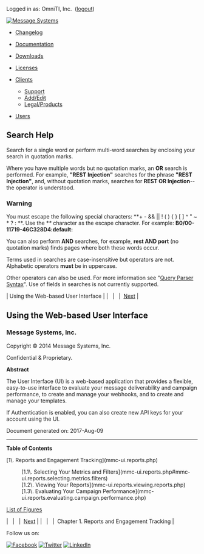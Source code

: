 Logged in as: OmniTI, Inc.  ([logout](https://support.messagesystems.com/logout.php))

[![Message Systems](https://support.messagesystems.com/images/ms-white205.png)](https://support.messagesystems.com/start.php) 

*   [Changelog](https://support.messagesystems.com/start.php?show=changelog)
*   [Documentation](https://support.messagesystems.com/docs/)
*   [Downloads](https://support.messagesystems.com/start.php)

*   [Licenses](https://support.messagesystems.com/license_summary.php)
*   <a href="">Clients</a>
    *   [Support](https://support.messagesystems.com/cs.php)
    *   [Add/Edit](https://support.messagesystems.com/edit_client.php)
    *   [Legal/Products](https://support.messagesystems.com/edit_products.php)
*   [Users](https://support.messagesystems.com/edit_customer.php)

## Search Help

Search for a single word or perform multi-word searches by enclosing your search in quotation marks.

Where you have multiple words but no quotation marks, an **OR** search is performed. For example, **"REST Injection"** searches for the phrase **"REST Injection"**, and, without quotation marks, searches for **REST OR Injection**--the operator is understood.

### Warning

You must escape the following special characters: **+ - && || ! ( ) { } [ ] ^ " ~ * ? : \**. Use the **\** character as the escape character. For example: **B0/00-11719-46C328D4\:default\:**

You can also perform **AND** searches, for example, **rest AND port** (no quotation marks) finds pages where both these words occur.

Terms used in searches are case-insensitive but operators are not. Alphabetic operators **must** be in uppercase.

Other operators can also be used. For more information see "[Query Parser Syntax](https://lucene.apache.org/core/old_versioned_docs/versions/3_0_0/queryparsersyntax.html)". Use of fields in searches is not currently supported.

| Using the Web-based User Interface |
|   |   |  [Next](mmc-ui.reports.php) |

## Using the Web-based User Interface

### Message Systems, Inc.

Copyright © 2014 Message Systems, Inc.

<a name="idp27563744"></a>

Confidential & Proprietary.

**Abstract**

The User Interface (UI) is a web-based application that provides a flexible, easy-to-use interface to evaluate your message deliverability and campaign performance, to create and manage your webhooks, and to create and manage your templates.

If Authentication is enabled, you can also create new API keys for your account using the UI.

Document generated on: 2017-Aug-09

* * *

**Table of Contents**

<dl class="toc">

<dt>[1\. Reports and Engagement Tracking](mmc-ui.reports.php)</dt>

<dd>

<dl>

<dt>[1.1\. Selecting Your Metrics and Filters](mmc-ui.reports.php#mmc-ui.reports.selecting.metrics.filters)</dt>

<dt>[1.2\. Viewing Your Reports](mmc-ui.reports.viewing.reports.php)</dt>

<dt>[1.3\. Evaluating Your Campaign Performance](mmc-ui.reports.evaluating.campaign.performance.php)</dt>

</dl>

</dd>

</dl>

[List of Figures](figure-toc.php)

|   |   |  [Next](mmc-ui.reports.php) |
|   |   |  Chapter 1. Reports and Engagement Tracking |

Follow us on:

[![Facebook](https://support.messagesystems.com/images/icon-facebook.png)](http://www.facebook.com/messagesystems) [![Twitter](https://support.messagesystems.com/images/icon-twitter.png)](http://twitter.com/#!/MessageSystems) [![LinkedIn](https://support.messagesystems.com/images/icon-linkedin.png)](http://www.linkedin.com/company/message-systems)